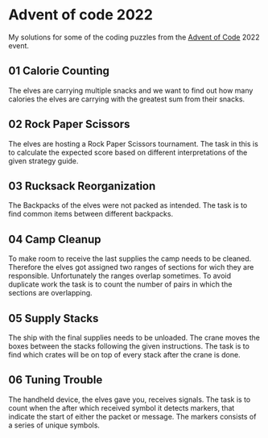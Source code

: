 # Advent of code 2022

My solutions for some of the coding puzzles from the [Advent of Code](https://adventofcode.com/) 2022 event.

## 01 Calorie Counting

The elves are carrying multiple snacks and we want to find out how many calories the elves are carrying with the greatest sum from their snacks.


## 02 Rock Paper Scissors

The elves are hosting a Rock Paper Scissors tournament. The task in this is to calculate the expected score based on different interpretations of the given strategy guide.


## 03 Rucksack Reorganization

The Backpacks of the elves were not packed as intended. The task is to find common items between different backpacks.


## 04 Camp Cleanup

To make room to receive the last supplies the camp needs to be cleaned. Therefore the elves got assigned two ranges of sections for wich they are responsible. Unfortunately the ranges overlap sometimes. To avoid duplicate work the task is to count the number of pairs in which the sections are overlapping.


## 05 Supply Stacks

The ship with the final supplies needs to be unloaded. The crane moves the boxes between the stacks following the given instructions. The task is to find which crates will be on top of every stack after the crane is done.


## 06 Tuning Trouble

The handheld device, the elves gave you, receives signals. The task is to count when the after which received symbol it detects markers, that indicate the start of either the packet or message. The markers consists of a series of unique symbols.
